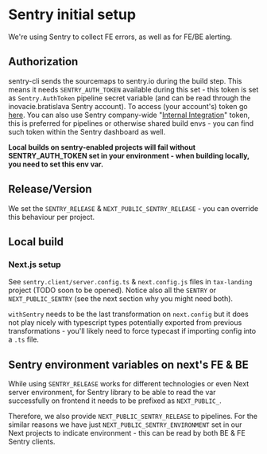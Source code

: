 # Sentry initial setup

We're using Sentry to collect FE errors, as well as for FE/BE alerting.

## Authorization

sentry-cli sends the sourcemaps to sentry.io during the build step. This means it needs `SENTRY_AUTH_TOKEN` available during this set - this token is set as `Sentry.AuthToken` pipeline secret variable (and can be read through the inovacie.bratislava Sentry account). To access (your account's) token go [here](https://sentry.io/settings/account/api/auth-tokens/). You can also use Sentry company-wide "[Internal Integration](https://sentry.io/settings/bratislava-city-hall/developer-settings/pipeline-integrations-1f0400/)" token, this is preferred for pipelines or otherwise shared build envs - you can find such token within the Sentry dashboard as well.

**Local builds on sentry-enabled projects will fail without SENTRY_AUTH_TOKEN set in your environment - when building locally, you need to set this env var.**

## Release/Version

We set the `SENTRY_RELEASE` & `NEXT_PUBLIC_SENTRY_RELEASE` - you can override this behaviour per project.

## Local build

### Next.js setup

See `sentry.client/server.config.ts` & `next.config.js` files in `tax-landing` project (TODO soon to be opened). Notice also all the `SENTRY` or `NEXT_PUBLIC_SENTRY` (see the next section why you might need both).

`withSentry` needs to be the last transformation on `next.config` but it does not play nicely with typescript types potentially exported from previous transformations - you'll likely need to force typecast if importing config into a `.ts` file.

## Sentry environment variables on next's FE & BE

While using `SENTRY_RELEASE` works for different technologies or even Next server environment, for Sentry library to be able to read the var successfully on frontend it needs to be prefixed as `NEXT_PUBLIC_`.

Therefore, we also provide `NEXT_PUBLIC_SENTRY_RELEASE` to pipelines. For the similar reasons we have just `NEXT_PUBLIC_SENTRY_ENVIRONMENT` set in our Next projects to indicate environment - this can be read by both BE & FE Sentry clients.
